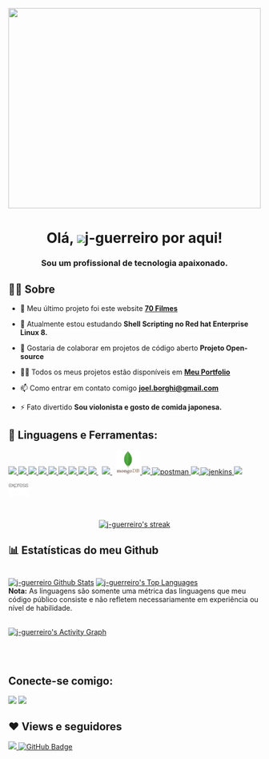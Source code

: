 <a href="#"><img  width="100%" height="400px" src="Digital_rain_animation_small_letters_shine .gif"/></a>

<h1 align="center"> Olá, <img src="https://raw.githubusercontent.com/MartinHeinz/MartinHeinz/master/wave.gif" width="30px">j-guerreiro por aqui!</h1>
<h3 align="center">Sou um profissional de tecnologia apaixonado.</h3>


## 🙋‍♂️ Sobre

- 🔭 Meu último projeto foi este website **[70 Filmes](https://70filmes.com.br)**

- 🌱 Atualmente estou estudando **Shell Scripting no Red hat Enterprise Linux 8.**

- 👯 Gostaria de colaborar em projetos de código aberto **Projeto Open-source**

- 👨‍💻 Todos os meus projetos estão disponíveis em **[Meu Portfolio](https://j-guerreiro.github.io/jguerreiro.github.io/)**

- 📫 Como entrar em contato comigo **joel.borghi@gmail.com**

- ⚡ Fato divertido **Sou violonista e gosto de comida japonesa.**

## 🚀 Linguagens e Ferramentas:

<p align="left"> 
    <a href="https://www.java.com" target="_blank"> <img src="https://img.icons8.com/color/48/000000/java-coffee-cup-logo.png"/> </a>
    <a href="https://reactjs.org/" target="_blank"> <img src="https://img.icons8.com/color/48/000000/react-native.png"/> </a>
    <a href="https://spring.io/projects/spring-boot" target="_blank"> <img src="https://img.icons8.com/color/48/000000/spring-logo.png"/> </a> 
    <a href="https://developer.mozilla.org/en-US/docs/Web/JavaScript" target="_blank"> <img src="https://img.icons8.com/color/48/000000/javascript.png"/> </a> 
    <a href="https://www.w3.org/html/" target="_blank"> <img src="https://img.icons8.com/color/48/000000/html-5.png"/> </a> 
    <a href="https://www.w3schools.com/css/" target="_blank"> <img src="https://img.icons8.com/color/48/000000/css3.png"/> </a> 
    <a href="https://getbootstrap.com" target="_blank"> <img src="https://img.icons8.com/color/48/000000/bootstrap.png"/> </a> 
    <a href="https://www.python.org" target="_blank"> <img src="https://img.icons8.com/color/48/000000/python.png"/> </a> 
    <a style="padding-right:8px;" href="https://nodejs.org" target="_blank"> <img src="https://img.icons8.com/color/48/000000/nodejs.png"/> </a> 
    <a style="padding-right:8px;" href="https://www.mysql.com/" target="_blank"> <img src="https://img.icons8.com/fluent/50/000000/mysql-logo.png"/> </a>
    <a href="https://www.mongodb.com/" target="_blank"> <img src="https://raw.githubusercontent.com/devicons/devicon/master/icons/mongodb/mongodb-original-wordmark.svg" alt="mongodb" width="48" height="48"/> </a> 
    <a href="https://firebase.google.com/" target="_blank"> <img src="https://img.icons8.com/color/48/000000/firebase.png"/> </a> 
    <a href="https://postman.com" target="_blank"> <img src="https://www.vectorlogo.zone/logos/getpostman/getpostman-icon.svg" alt="postman" width="45" height="45"/> </a>   
    <a href="https://git-scm.com/" target="_blank"> <img src="https://img.icons8.com/color/48/000000/git.png"/> </a> 
    <a href="https://www.jenkins.io" target="_blank"> <img src="https://www.vectorlogo.zone/logos/jenkins/jenkins-icon.svg" alt="jenkins" width="48" height="48"/> </a> 
    <a href="https://redux.js.org" target="_blank"> <img src="https://img.icons8.com/color/48/000000/redux.png"/> </a>
    <a href="https://expressjs.com" target="_blank"> <img src="https://raw.githubusercontent.com/devicons/devicon/master/icons/express/express-original-wordmark.svg" alt="express" width="40" height="40"/> </a>
</p>

<!-- [![React Badge](https://img.shields.io/badge/-React-61DBFB?style=for-the-badge&labelColor=black&logo=react&logoColor=61DBFB)](#)  [![Javascript Badge](https://img.shields.io/badge/-Javascript-F0DB4F?style=for-the-badge&labelColor=black&logo=javascript&logoColor=F0DB4F)](#) [![Typescript Badge](https://img.shields.io/badge/-Typescript-007acc?style=for-the-badge&labelColor=black&logo=typescript&logoColor=007acc)](#) [![Nodejs Badge](https://img.shields.io/badge/-Nodejs-3C873A?style=for-the-badge&labelColor=black&logo=node.js&logoColor=3C873A)](#) [![GraphQL Badge](https://img.shields.io/badge/-GraphQl-e535ab?style=for-the-badge&labelColor=black&logo=node.js&logoColor=e535ab)](#) -->
<br/>

<p align="center">
    <a href="https://github.com/j-guerreiro/github-readme-streak-stats">
        <img title="🔥 Get streak stats for your profile at git.io/streak-stats" alt="j-guerreiro's streak" src="https://github-readme-streak-stats.herokuapp.com/?user=j-guerreiro&theme=black-ice&hide_border=true&stroke=0000&background=060A0CD0"/>
    </a>
</p>

## 📊 Estatísticas do meu Github

  <br/>
    <a href="https://github.com/j-guerreiro/github-readme-stats"><img alt="j-guerreiro Github Stats" src="https://github-readme-stats.vercel.app/api?username=j-guerreiro&show_icons=true&count_private=true&theme=react&hide_border=true&bg_color=0D1117" /></a>
  <a href="https://github.com/j-guerreiro/github-readme-stats"><img alt="j-guerreiro's Top Languages" src="https://github-readme-stats.vercel.app/api/top-langs/?username=j-guerreiro&langs_count=8&count_private=true&layout=compact&theme=react&hide_border=true&bg_color=0D1117" /></a>
  <br/>
  <b>Nota:</b> As linguagens são somente uma métrica das linguagens que meu código público consiste e não refletem necessariamente em experiência ou nível de habilidade.


<br/>
<br/>

<a href="https://github.com/j-guerreiro/github-readme-activity-graph"><img alt="j-guerreiro's Activity Graph" src="https://activity-graph.herokuapp.com/graph?username=j-guerreiro&bg_color=0D1117&color=5BCDEC&line=5BCDEC&point=FFFFFF&hide_border=true" /></a>

<br/>
<br/>

## Conecte-se comigo:
<p align="left">

<a href = "https://www.linkedin.com/in/joel-guerreiro-a35866108/"><img src="https://media-exp1.licdn.com/dms/image/C4D16AQF1GNt1XUcNVQ/profile-displaybackgroundimage-shrink_350_1400/0/1607011785752?e=1642032000&v=beta&t=8vAq1pYDfBHvhDHuKDN5j2q8CJkutdBaZ-NhwAI0oLM"/></a>
<a href = "https://www.youtube.com/channel/UC4FHLHvEgUcjgNFBW0EYh9Q"><img src="https://yt3.ggpht.com/ytc/AKedOLRHuEQ8Z5f75J2Hc6Z9K5gPN3LtKyXAB1UHGD9lqw=s88-c-k-c0x00ffffff-no-rj"/></a>

</p>

## ❤ Views e seguidores
<a href="https://github.com/Meghna-DAS/github-profile-views-counter">
    <img src="https://komarev.com/ghpvc/?username=j-guerreiro">
</a>
<a href="https://github.com/j-guerreiro?tab=followers"><img src="https://img.shields.io/github/followers/j-guerreiro?label=Followers&style=social" alt="GitHub Badge"></a>

